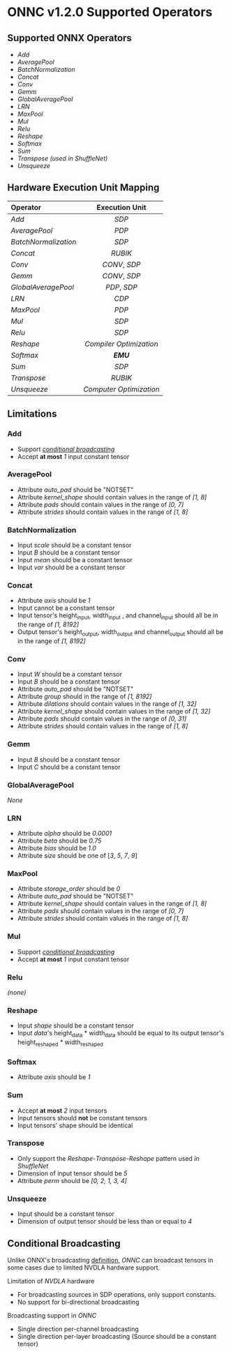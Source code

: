 # ONNC v1.2.0 Supported Operators

## Supported ONNX Operators

- *Add*
- *AveragePool*
- *BatchNormalization*
- *Concat*
- *Conv*
- *Gemm*
- *GlobalAveragePool*
- *LRN*
- *MaxPool*
- *Mul*
- *Relu*
- *Reshape*
- *Softmax*
- *Sum*
- *Transpose* *(used in ShuffleNet)*
- *Unsqueeze*

## Hardware Execution Unit Mapping

|Operator|Execution Unit|
|:-|:-:|
|*Add*|*SDP*|
|*AveragePool*|*PDP*|
|*BatchNormalization*|*SDP*|
|*Concat*|*RUBIK*|
|*Conv*|*CONV*, *SDP*|
|*Gemm*|*CONV*, *SDP*|
|*GlobalAveragePool*|*PDP*, *SDP*|
|*LRN*|*CDP*|
|*MaxPool*|*PDP*|
|*Mul*|*SDP*|
|*Relu*|*SDP*|
|*Reshape*|*Compiler Optimization*|
|*Softmax*|***EMU***|
|*Sum*|*SDP*|
|*Transpose*|*RUBIK*|
|*Unsqueeze*|*Computer Optimization*|

## Limitations

### Add

- Support [*conditional broadcasting*](#Conditional-Broadcasting)
- Accept **at most** *1* input constant tensor

### AveragePool

- Attribute *auto_pad* should be "NOTSET"
- Attribute *kernel_shape* should contain values in the range of *[1, 8]*
- Attribute *pads* should contain values in the range of *[0, 7]*
- Attribute *strides* should contain values in the range of *[1, 8]*

### BatchNormalization

- Input *scale* should be a constant tensor
- Input *B* should be a constant tensor
- Input *mean* should be a constant tensor
- Input *var* should be a constant tensor

### Concat

- Attribute *axis* should be *1*
- Input cannot be a constant tensor
- Input tensor's height<sub>input</sub>, width<sub>input</sub> , and channel<sub>input</sub> should all be in the range of *[1, 8192]*
- Output tensor's height<sub>output</sub>,  width<sub>output</sub> and channel<sub>output</sub> should all be in the range of *[1, 8192]*

### Conv

- Input *W* should be a constant tensor
- Input *B* should be a constant tensor
- Attribute *auto_pad* should be "NOTSET"
- Attribute *group* should in the range of *[1, 8192]*
- Attribute *dilations* should contain values in the range of *[1, 32]*
- Attribute *kernel_shape* should contain values in the range of *[1, 32]*
- Attribute *pads* should contain values in the range of *[0, 31]*
- Attribute *strides* should contain values in the range of *[1, 8]*

### Gemm

- Input *B* should be a constant tensor
- Input *C* should be a constant tensor

### GlobalAveragePool

*None*

### LRN

- Attribute *alpha* should be *0.0001*
- Attribute *beta* should be *0.75*
- Attribute *bias* should be *1.0*
- Attribute *size* should be one of [*3*, *5*, *7*, *9*]

### MaxPool

- Attribute *storage_order* should be *0*
- Attribute *auto_pad* should be "NOTSET"
- Attribute *kernel_shape* should contain values in the range of *[1, 8]*
- Attribute *pads* should contain values in the range of *[0, 7]*
- Attribute *strides* should contain values in the range of *[1, 8]*

### Mul

- Support [*conditional broadcasting*](#Conditional-Broadcasting)
- Accept **at most** *1* input constant tensor

### Relu

*(none)*

### Reshape

- Input *shape* should be a constant tensor
- Input *data*'s height<sub>data</sub> * width<sub>data</sub> should be equal to its output tensor's height<sub>reshaped</sub> * width<sub>reshaped</sub>

### Softmax

- Attribute *axis* should be *1*

### Sum

- Accept **at most** *2* input tensors
- Input tensors should **not** be constant tensors
- Input tensors' shape should be identical

### Transpose

- Only support the *Reshape*-*Transpose*-*Reshape* pattern used *in ShuffleNet*
- Dimension of input tensor should be *5*
- Attribute *perm* should be *[0, 2, 1, 3, 4]*

### Unsqueeze 

- Input should be a constant tensor
- Dimension of output tensor should be less than or equal to *4*

## Conditional Broadcasting

Unlike ONNX's broadcasting [definition](https://github.com/onnx/onnx/blob/rel-1.3.0/docs/Broadcasting.md), *ONNC*  can broadcast tensors in some cases due to limited NVDLA hardware support.

Limitation of *NVDLA* hardware
- For broadcasting sources in SDP operations, only support constants. 
- No support for bi-directional broadcasting

Broadcasting support in *ONNC*
- Single direction per-channel broadcasting
- Single direction per-layer broadcasting (Source should be a constant tensor)

